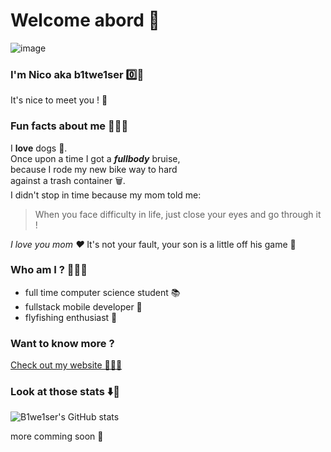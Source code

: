 # Welcome abord 🚀

![image](https://raw.githubusercontent.com/ashleymcnamara/gophers/master/gopher_unicorn.png)
### I'm Nico aka b1twe1ser  0️⃣🍺 



It's nice to meet you ! 🌟 

### Fun facts about me 🙆🏼‍♂️
I **love** dogs 🐶.  
Once upon a time I got a **_fullbody_** bruise,  
because I rode my new bike way to hard  
against a trash container 🗑.  
I didn't stop in time  because my mom told me: 
> When you face difficulty in life, just close your eyes and go through it !

_I love you mom ❤️_ It's not your fault, your son is a little off his game 🙈

### Who am I ? 🤷🏼‍♂️
- full time computer science student 📚
- fullstack mobile developer 📱
- flyfishing enthusiast 🎣

### Want to know more ? 
[Check out my website 💁🏼‍♂️](https://b1twe1ser.gitbook.io/nico-rueckner/)

### Look at those stats ⬇️👀
![B1we1ser's GitHub stats](https://github-readme-stats.vercel.app/api?username=b1twe1ser&show_icons=true&theme=dark)


more comming soon 💭


<!--
**b1twe1ser/b1twe1ser** is a ✨ _special_ ✨ repository because its `README.md` (this file) appears on your GitHub profile.

Here are some ideas to get you started:

- 🔭 I’m currently working on ...
- 🌱 I’m currently learning ...
- 👯 I’m looking to collaborate on ...
- 🤔 I’m looking for help with ...
- 💬 Ask me about ...
- 📫 How to reach me: ...
- 😄 Pronouns: ...
- ⚡ Fun fact: ...
-->
